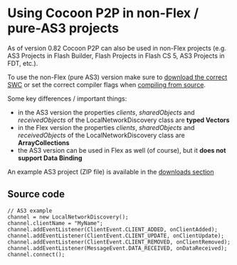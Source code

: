 # Using Cocoon P2P in non-Flex / pure-AS3 projects #

As of version 0.82 Cocoon P2P can also be used in non-Flex projects (e.g. AS3 Projects in Flash Builder, Flash Projects in Flash CS 5, AS3 Projects in FDT, etc.).

To use the non-Flex (pure AS3) version make sure to [download the correct SWC](WhichOneIsTheCorrectVersion.md) or set the correct compiler flags when [compiling from source](BuildFromSource.md).

Some key differences / important things:

  * in the AS3 version the properties _clients_, _sharedObjects_ and _receivedObjects_ of the LocalNetworkDiscovery class are **typed Vectors**
  * in the Flex version the properties _clients_, _sharedObjects_ and _receivedObjects_ of the LocalNetworkDiscovery class are **ArrayCollections**
  * the AS3 version can be used in Flex as well (of course), but it **does not support Data Binding**

An example AS3 project (ZIP file) is available in the [downloads section](http://code.google.com/p/cocoon-p2p/downloads/list)



## Source code ##

```
// AS3 example
channel = new LocalNetworkDiscovery();
channel.clientName = "MyName";
channel.addEventListener(ClientEvent.CLIENT_ADDED, onClientAdded);
channel.addEventListener(ClientEvent.CLIENT_UPDATE, onClientUpdate);
channel.addEventListener(ClientEvent.CLIENT_REMOVED, onClientRemoved);
channel.addEventListener(MessageEvent.DATA_RECEIVED, onDataReceived);
channel.connect();
```